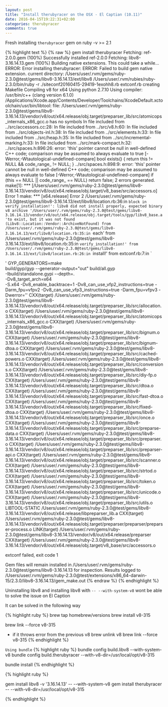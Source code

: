 ```yaml
---
layout: post
title: "Install therubyracer on the OSX - El Captian (10.11)"
date: 2016-04-15T19:22:31+02:00
categories: therubyracer
comments: true
---
```


Fresh installing `therubyracer` gem on ruby -v >= 2.1

{% highlight text %}
{% raw %}
gem install therubyracer
Fetching: ref-2.0.0.gem (100%)
Successfully installed ref-2.0.0
Fetching: libv8-3.16.14.13.gem (100%)
Building native extensions.  This could take a while...
ERROR:  Error installing therubyracer:
  ERROR: Failed to build gem native extension.
    current directory: /Users/user/.rvm/gems/ruby-2.3.0@test/gems/libv8-3.16.14.13/ext/libv8
/Users/user/.rvm/rubies/ruby-2.3.0/bin/ruby -r ./siteconf20160415-29419-1exohh8.rb extconf.rb
creating Makefile
Compiling v8 for x64
Using python 2.7.10
Using compiler: /usr/bin/c++ (clang version 6.1.0)
/Applications/Xcode.app/Contents/Developer/Toolchains/XcodeDefault.xctoolchain/usr/bin/libtool: file: /Users/user/.rvm/gems/ruby-2.3.0@test/gems/libv8-3.16.14.13/vendor/v8/out/x64.release/obj.target/preparser_lib/src/atomicops_internals_x86_gcc.o has no symbols
In file included from ../src/accessors.cc:28:
In file included from ../src/v8.h:60:
In file included from ../src/objects-inl.h:38:
In file included from ../src/elements.h:33:
In file included from ../src/heap.h:35:
In file included from ../src/incremental-marking.h:33:
In file included from ../src/mark-compact.h:32:
../src/spaces.h:896:26: error: 'this' pointer cannot be null in well-defined C++ code; comparison may be assumed to always evaluate to true [-Werror,-Wtautological-undefined-compare]
  bool exists() { return this != NULL && code_range_ != NULL; }
../src/spaces.h:898:9: error: 'this' pointer cannot be null in well-defined C++ code; comparison may be assumed to always evaluate to false [-Werror,-Wtautological-undefined-compare]
    if (this == NULL || code_range_ == NULL) return false;
2 errors generated.
make[1]: *** [/Users/user/.rvm/gems/ruby-2.3.0@test/gems/libv8-3.16.14.13/vendor/v8/out/x64.release/obj.target/v8_base/src/accessors.o] Error 1
make: *** [x64.release] Error 2
/Users/user/.rvm/gems/ruby-2.3.0@test/gems/libv8-3.16.14.13/ext/libv8/location.rb:36:in `block in verify_installation!': libv8 did not install properly, expected binary v8 archive '/Users/user/.rvm/gems/ruby-2.3.0@test/gems/libv8-3.16.14.13/vendor/v8/out/x64.release/obj.target/tools/gyp/libv8_base.a'to exist, but it was not found (Libv8::Location::Vendor::ArchiveNotFound)
  from /Users/user/.rvm/gems/ruby-2.3.0@test/gems/libv8-3.16.14.13/ext/libv8/location.rb:35:in `each'
  from /Users/user/.rvm/gems/ruby-2.3.0@test/gems/libv8-3.16.14.13/ext/libv8/location.rb:35:in `verify_installation!'
  from /Users/user/.rvm/gems/ruby-2.3.0@test/gems/libv8-3.16.14.13/ext/libv8/location.rb:26:in `install!'
  from extconf.rb:7:in `<main>'
GYP_GENERATORS=make \
  build/gyp/gyp --generator-output="out" build/all.gyp \
                -Ibuild/standalone.gypi --depth=. \
                -Dv8_target_arch=x64 \
                -S.x64  -Dv8_enable_backtrace=1 -Dv8_can_use_vfp2_instructions=true -Darm_fpu=vfpv2 -Dv8_can_use_vfp3_instructions=true -Darm_fpu=vfpv3 -Dwerror=''
  CXX(target) /Users/user/.rvm/gems/ruby-2.3.0@test/gems/libv8-3.16.14.13/vendor/v8/out/x64.release/obj.target/preparser_lib/src/allocation.o
  CXX(target) /Users/user/.rvm/gems/ruby-2.3.0@test/gems/libv8-3.16.14.13/vendor/v8/out/x64.release/obj.target/preparser_lib/src/atomicops_internals_x86_gcc.o
  CXX(target) /Users/user/.rvm/gems/ruby-2.3.0@test/gems/libv8-3.16.14.13/vendor/v8/out/x64.release/obj.target/preparser_lib/src/bignum.o
  CXX(target) /Users/user/.rvm/gems/ruby-2.3.0@test/gems/libv8-3.16.14.13/vendor/v8/out/x64.release/obj.target/preparser_lib/src/bignum-dtoa.o
  CXX(target) /Users/user/.rvm/gems/ruby-2.3.0@test/gems/libv8-3.16.14.13/vendor/v8/out/x64.release/obj.target/preparser_lib/src/cached-powers.o
  CXX(target) /Users/user/.rvm/gems/ruby-2.3.0@test/gems/libv8-3.16.14.13/vendor/v8/out/x64.release/obj.target/preparser_lib/src/conversions.o
  CXX(target) /Users/user/.rvm/gems/ruby-2.3.0@test/gems/libv8-3.16.14.13/vendor/v8/out/x64.release/obj.target/preparser_lib/src/diy-fp.o
  CXX(target) /Users/user/.rvm/gems/ruby-2.3.0@test/gems/libv8-3.16.14.13/vendor/v8/out/x64.release/obj.target/preparser_lib/src/dtoa.o
  CXX(target) /Users/user/.rvm/gems/ruby-2.3.0@test/gems/libv8-3.16.14.13/vendor/v8/out/x64.release/obj.target/preparser_lib/src/fast-dtoa.o
  CXX(target) /Users/user/.rvm/gems/ruby-2.3.0@test/gems/libv8-3.16.14.13/vendor/v8/out/x64.release/obj.target/preparser_lib/src/fixed-dtoa.o
  CXX(target) /Users/user/.rvm/gems/ruby-2.3.0@test/gems/libv8-3.16.14.13/vendor/v8/out/x64.release/obj.target/preparser_lib/src/once.o
  CXX(target) /Users/user/.rvm/gems/ruby-2.3.0@test/gems/libv8-3.16.14.13/vendor/v8/out/x64.release/obj.target/preparser_lib/src/preparse-data.o
  CXX(target) /Users/user/.rvm/gems/ruby-2.3.0@test/gems/libv8-3.16.14.13/vendor/v8/out/x64.release/obj.target/preparser_lib/src/preparser.o
  CXX(target) /Users/user/.rvm/gems/ruby-2.3.0@test/gems/libv8-3.16.14.13/vendor/v8/out/x64.release/obj.target/preparser_lib/src/preparser-api.o
  CXX(target) /Users/user/.rvm/gems/ruby-2.3.0@test/gems/libv8-3.16.14.13/vendor/v8/out/x64.release/obj.target/preparser_lib/src/scanner.o
  CXX(target) /Users/user/.rvm/gems/ruby-2.3.0@test/gems/libv8-3.16.14.13/vendor/v8/out/x64.release/obj.target/preparser_lib/src/strtod.o
  CXX(target) /Users/user/.rvm/gems/ruby-2.3.0@test/gems/libv8-3.16.14.13/vendor/v8/out/x64.release/obj.target/preparser_lib/src/token.o
  CXX(target) /Users/user/.rvm/gems/ruby-2.3.0@test/gems/libv8-3.16.14.13/vendor/v8/out/x64.release/obj.target/preparser_lib/src/unicode.o
  CXX(target) /Users/user/.rvm/gems/ruby-2.3.0@test/gems/libv8-3.16.14.13/vendor/v8/out/x64.release/obj.target/preparser_lib/src/utils.o
  LIBTOOL-STATIC /Users/user/.rvm/gems/ruby-2.3.0@test/gems/libv8-3.16.14.13/vendor/v8/out/x64.release/libpreparser_lib.a
  CXX(target) /Users/user/.rvm/gems/ruby-2.3.0@test/gems/libv8-3.16.14.13/vendor/v8/out/x64.release/obj.target/preparser/preparser/preparser-process.o
  LINK(target) /Users/user/.rvm/gems/ruby-2.3.0@test/gems/libv8-3.16.14.13/vendor/v8/out/x64.release/preparser
  CXX(target) /Users/user/.rvm/gems/ruby-2.3.0@test/gems/libv8-3.16.14.13/vendor/v8/out/x64.release/obj.target/v8_base/src/accessors.o

extconf failed, exit code 1

Gem files will remain installed in /Users/user/.rvm/gems/ruby-2.3.0@test/gems/libv8-3.16.14.13 for inspection.
Results logged to /Users/user/.rvm/gems/ruby-2.3.0@test/extensions/x86_64-darwin-15/2.3.0/libv8-3.16.14.13/gem_make.out
{% endraw %}
{% endhighlight %}

Uninstalling libv8 and installing libv8 with `-- --with-system-v8` wont be able to solve the issue on El Caption

It can be solved in the following way


{% highlight ruby %}
brew tap homebrew/versions
brew install v8-315

brew link --force v8-315
- if it throws error from the previous v8
  brew unlink v8
  brew link --force v8-315
{% endhighlight %}

`Using bundle`
{% highlight ruby %}
bundle config build.libv8 --with-system-v8
bundle config build.therubyracer --with-v8-dir=/usr/local/opt/v8-315

bundle install
{% endhighlight %}

{% highlight ruby %}

gem install libv8 -v '3.16.14.13' -- --with-system-v8
gem install therubyracer -- --with-v8-dir=/usr/local/opt/v8-315

{% endhighlight %}


[jekyll-docs]: http://jekyllrb.com/docs/home
[jekyll-gh]:   https://github.com/jekyll/jekyll
[jekyll-talk]: https://talk.jekyllrb.com/
